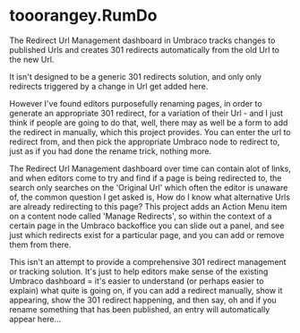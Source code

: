 # tooorangey.RumDo
The Redirect Url Management dashboard in Umbraco tracks changes to published Urls and creates 301 redirects automatically from the old Url to the new Url.

It isn't designed to be a generic 301 redirects solution, and only only redirects triggered by a change in Url get added here.

However I've found editors purposefully renaming pages, in order to generate an appropriate 301 redirect, for a variation of their Url - and I just think if people are going to do that, well, there may as well be a form to add the redirect in manually, which this project provides. You can enter the url to redirect from, and then pick the appropriate Umbraco node to redirect to, just as if you had done the rename trick, nothing more.

The Redirect Url Management dashboard over time can contain alot of links, and when editors come to try and find if a page is being redirected to, the search only searches on the 'Original Url' which often the editor is unaware of, the common question I get asked is, How do I know what alternative Urls are already redirecting to this page? This project adds an Action Menu item on a content node called 'Manage Redirects', so within the context of a certain page in the Umbraco backoffice you can slide out a panel, and see just which redirects exist for a particular page, and you can add or remove them from there.

This isn't an attempt to provide a comprehensive 301 redirect management or tracking solution. It's just to help editors make sense of the existing Umbraco dashboard = it's easier to understand (or perhaps easier to explain) what quite is going on, if you can add a redirect manually, show it appearing, show the 301 redirect happening, and then say, oh and if you rename something that has been published, an entry will automatically appear here...


